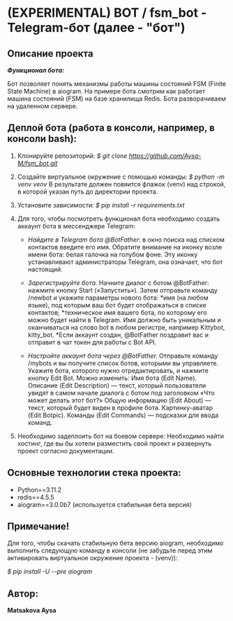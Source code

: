 # (EXPERIMENTAL) BOT / fsm_bot - Telegram-бот (далее - "бот")

## Описание проекта

***Функционал бота:***

Бот позволяет понять механизмы работы машины состояний FSM (Finite State Machine) в aiogram. На примере бота смотрим как работает машина состояний (FSM) на базе хранилища Redis. Бота разворачиваем на удаленном сервере.

## Деплой бота (работа в консоли, например, в консоли bash):
1. Клонируйте репозиторий:
    *$ git clone https://github.com/Aysa-M/fsm_bot.git*

2. Создайте виртуальное окружение с помощью команды:
    *$ python -m venv venv*
В результате должен повяится флажок (venv) над строкой, в которой указан путь до директории проекта.

3. Установите зависимости:
    *$ pip install -r requirements.txt*

4. Для того, чтобы посмотреть функционал бота необходимо создать аккаунт бота в мессенджере Telegram:

    - *Найдите в Telegram бота @BotFather*: в окно поиска над списком контактов введите его имя.
    Обратите внимание на иконку возле имени бота: белая галочка на голубом фоне. Эту иконку
    устанавливают администраторы Telegram, она означает, что бот настоящий.

    - *Зарегистрируйте бота.*
    Начните диалог с ботом @BotFather: нажмите кнопку Start («Запустить»). Затем отправьте
    команду /newbot и укажите параметры нового бота:
       *имя (на любом языке), под которым ваш бот будет отображаться в списке контактов;
       *техническое имя вашего бота, по которому его можно будет найти в Telegram. Имя должно быть
        уникальным и оканчиваться на слово bot в любом регистре, например Kittybot, kitty_bot.
       *Если аккаунт создан, @BotFather поздравит вас и отправит в чат токен для работы с Bot API.

    - *Настройте аккаунт бота через @BotFather.*
    Отправьте команду /mybots и вы получите список ботов, которыми вы управляете. Укажите бота,
    которого нужно отредактировать, и нажмите кнопку Edit Bot.
    Можно изменить:
    Имя бота (Edit Name).
    Описание (Edit Description) — текст, который пользователи увидят в самом начале диалога с
    ботом под заголовком «Что может делать этот бот?»
    Общую информацию (Edit About) — текст, который будет виден в профиле бота.
    Картинку-аватар (Edit Botpic).
    Команды (Edit Commands) — подсказки для ввода команд.

5. Необходимо задеплоить бот на боевом сервере:
    Необходимо найти хостинг, где вы бы хотели разместить свой проект и развернуть проект согласно документации.


## Основные технологии стека проекта:
- Python==3.11.2
- redis==4.5.5
- aiogram==3.0.0b7 (используется стабильная бета версия)

## Примечание!
Для того, чтобы скачать стабильную бета версию aiogram, необходимо выполнить следующую команду в консоли (не забудьте перед этим активировать виртуальное окружение проекта - (venv)):

*$ pip install -U --pre aiogram*

## Автор:
**Matsakova Aysa**

